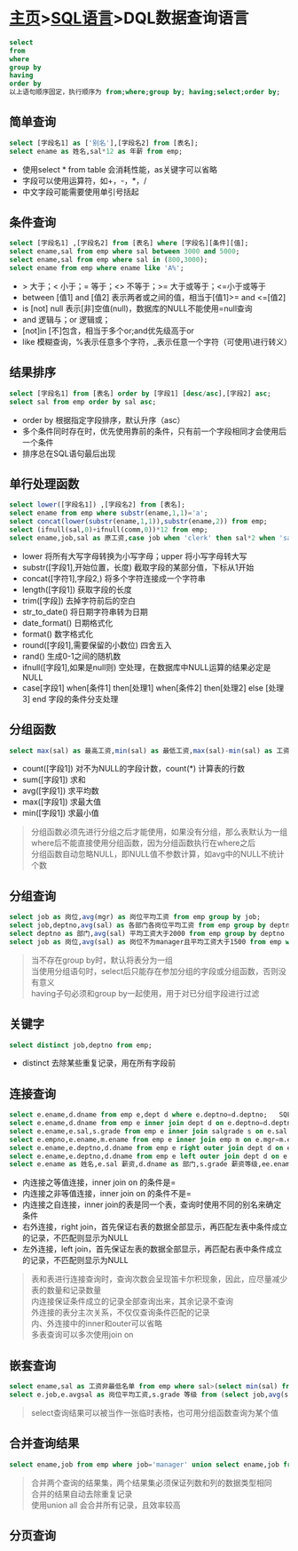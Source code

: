 # [主页](../README.md)>[SQL语言](SQL语言.md)>DQL数据查询语言

```SQL
select
from 
where
group by
having 
order by
以上语句顺序固定，执行顺序为 from;where;group by; having;select;order by;
```
## 简单查询
```SQL
select [字段名1] as ['别名'],[字段名2] from [表名];
select ename as 姓名,sal*12 as 年薪 from emp;
```
- 使用select * from table 会消耗性能，as关键字可以省略
- 字段可以使用运算符，如+，-，*，/
- 中文字段可能需要使用单引号括起
## 条件查询
```SQL
select [字段名1] ,[字段名2] from [表名] where [字段名][条件][值];
select ename,sal from emp where sal between 3000 and 5000;
select ename,sal from emp where sal in (800,3000);
select ename from emp where ename like 'A%';
```
- \> 大于；< 小于；= 等于；<> 不等于；>= 大于或等于；<=小于或等于
- between [值1] and [值2] 表示两者或之间的值，相当于[值1]>= and <=[值2]
- is [not] null 表示[非]空值(null)，数据库的NULL不能使用=null查询
- and 逻辑与；or 逻辑或；
- [not]in [不]包含，相当于多个or;and优先级高于or
- like 模糊查询，%表示任意多个字符，_表示任意一个字符（可使用\进行转义）

## 结果排序
```SQL
select [字段名1] from [表名] order by [字段1] [desc/asc],[字段2] asc;
select sal from emp order by sal asc;
```
- order by 根据指定字段排序，默认升序（asc）
- 多个条件同时存在时，优先使用靠前的条件，只有前一个字段相同才会使用后一个条件
- 排序总在SQL语句最后出现
## 单行处理函数
```SQL
select lower([字段名1]) ,[字段名2] from [表名];
select ename from emp where substr(ename,1,1)='a';
select concat(lower(substr(ename,1,1)),substr(ename,2)) from emp;
select (ifnull(sal,0)+ifnull(comm,0))*12 from emp;
select ename,job,sal as 原工资,case job when 'clerk' then sal*2 when 'salesman' then sal*4 else 0 end as 新工资 from emp;
```
- lower 将所有大写字母转换为小写字母；upper 将小写字母转大写
- substr([字段1],开始位置，长度) 截取字段的某部分值，下标从1开始
- concat([字符1],字段2,) 将多个字符连接成一个字符串
- length([字段1]) 获取字段的长度
- trim([字段]) 去掉字符前后的空白
- str_to_date() 将日期字符串转为日期
- date_format() 日期格式化
- format() 数字格式化
- round([字段1],需要保留的小数位) 四舍五入
- rand() 生成0-1之间的随机数
- ifnull([字段1],如果是null则) 空处理，在数据库中NULL运算的结果必定是NULL
- case[字段1] when[条件1] then[处理1]  when[条件2] then[处理2] else [处理3] end 字段的条件分支处理
## 分组函数
```SQL
select max(sal) as 最高工资,min(sal) as 最低工资,max(sal)-min(sal) as 工资差 from emp;
```
- count([字段1]) 对不为NULL的字段计数，count(*) 计算表的行数
- sum([字段1]) 求和
- avg([字段1]) 求平均数
- max([字段1]) 求最大值
- min([字段1]) 求最小值

>分组函数必须先进行分组之后才能使用，如果没有分组，那么表默认为一组  
>where后不能直接使用分组函数，因为分组函数执行在where之后  
>分组函数自动忽略NULL，即NULL值不参数计算，如avg中的NULL不统计个数
## 分组查询
```SQL
select job as 岗位,avg(mgr) as 岗位平均工资 from emp group by job;
select job,deptno,avg(sal) as 各部门各岗位平均工资 from emp group by deptno,job;
select deptno as 部门,avg(sal) 平均工资大于2000 from emp group by deptno having avg(sal)>2000;
select job as 岗位,avg(sal) as 岗位不为manager且平均工资大于1500 from emp where job<>'manager' group by job having avg(sal)>1500 order by 岗位不为manager且平均工资大于1500 desc;
```
>当不存在group by时，默认将表分为一组  
>当使用分组语句时，select后只能存在参加分组的字段或分组函数，否则没有意义  
>having子句必须和group by一起使用，用于对已分组字段进行过滤
## 关键字
```SQL
select distinct job,deptno from emp;
```
- distinct 去除某些重复记录，用在所有字段前
## 连接查询
```SQL
select e.ename,d.dname from emp e,dept d where e.deptno=d.deptno;   SQL92语言，不推荐使用
select e.ename,d.dname from emp e inner join dept d on e.deptno=d.deptno; SQL99语法
select e.ename,e.sal,s.grade from emp e inner join salgrade s on e.sal between s.losal and s.hisal;
select e.empno,e.ename,m.ename from emp e inner join emp m on e.mgr=m.empno;
select e.ename,e.deptno,d.dname from emp e right outer join dept d on e.deptno=d.deptno;
select e.ename,e.deptno,d.dname from emp e left outer join dept d on e.deptno=d.deptno;
select e.ename as 姓名,e.sal 薪资,d.dname as 部门,s.grade 薪资等级,ee.ename as 上级 from emp e  join dept d on e.deptno=d.deptno join salgrade s on e.sal between s.losal and s.hisal left join emp ee on e.mgr=ee.empno;
```
- 内连接之等值连接，inner join on 的条件是=
- 内连接之非等值连接，inner join on 的条件不是=
- 内连接之自连接，inner join的表是同一个表，查询时使用不同的别名来确定条件
- 右外连接，right join，首先保证右表的数据全部显示，再匹配左表中条件成立的记录，不匹配则显示为NULL
- 左外连接，left join，首先保证左表的数据全部显示，再匹配右表中条件成立的记录，不匹配则显示为NULL

>表和表进行连接查询时，查询次数会呈现笛卡尔积现象，因此，应尽量减少表的数量和记录数量  
>内连接保证条件成立的记录全部查询出来，其余记录不查询  
>外连接的表分主次关系，不仅仅查询条件匹配的记录  
>内、外连接中的inner和outer可以省略  
>多表查询可以多次使用join on
## 嵌套查询
```SQL
select ename,sal as 工资非最低名单 from emp where sal>(select min(sal) from emp) order by sal;
select e.job,e.avgsal as 岗位平均工资,s.grade 等级 from (select job,avg(sal) as avgsal from emp group by job) e join salgrade s on e.avgsal between s.losal and s.hisal;
```
>select查询结果可以被当作一张临时表格，也可用分组函数查询为某个值
## 合并查询结果
```SQL
select ename,job from emp where job='manager' union select ename,job from emp where job is not NULL;
```
>合并两个查询的结果集，两个结果集必须保证列数和列的数据类型相同  
>合并的结果自动去除重复记录  
>使用union all 会合并所有记录，且效率较高

## 分页查询